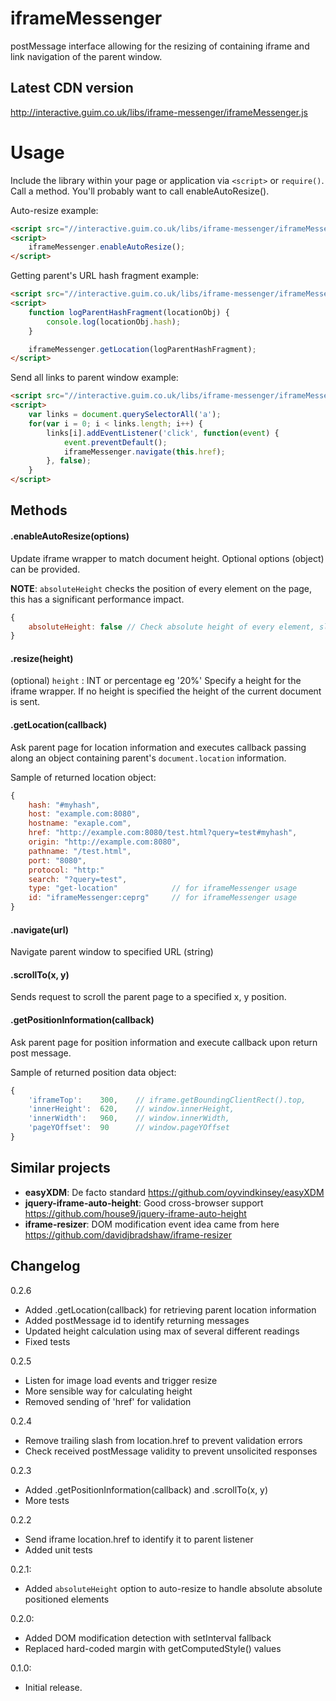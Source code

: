 iframeMessenger
===============
postMessage interface allowing for the resizing of containing iframe
and link navigation of the parent window.


## Latest CDN version

http://interactive.guim.co.uk/libs/iframe-messenger/iframeMessenger.js

Usage
=====

Include the library within your page or application via `<script>` or `require()`. Call a method. You'll probably want to call enableAutoResize().

Auto-resize example:
```html
<script src="//interactive.guim.co.uk/libs/iframe-messenger/iframeMessenger.js"></script>
<script>
    iframeMessenger.enableAutoResize();
</script>
```

Getting parent's URL hash fragment example:
```html
<script src="//interactive.guim.co.uk/libs/iframe-messenger/iframeMessenger.js"></script>
<script>
    function logParentHashFragment(locationObj) {
        console.log(locationObj.hash);
    }

    iframeMessenger.getLocation(logParentHashFragment);
</script>
```

Send all links to parent window example:
```html
<script src="//interactive.guim.co.uk/libs/iframe-messenger/iframeMessenger.js"></script>
<script>
    var links = document.querySelectorAll('a');
    for(var i = 0; i < links.length; i++) {
        links[i].addEventListener('click', function(event) {
            event.preventDefault();
            iframeMessenger.navigate(this.href);
        }, false);
    }
</script>
```

## Methods

#### .enableAutoResize(options)
Update iframe wrapper to match document height. Optional options (object) can be provided.

**NOTE**: `absoluteHeight` checks the position of every element on the page, this has a significant
performance impact.

```JavaScript
{
    absoluteHeight: false // Check absolute height of every element, slow!
}
```

#### .resize(height)
(optional) `height` : INT or percentage eg '20%'
Specify a height for the iframe wrapper. If no height is specified the height
of the current document is sent.


#### .getLocation(callback)
Ask parent page for location information and executes callback passing
along an object containing parent's `document.location` information.

Sample of returned location object:
```JavaScript
{
    hash: "#myhash",
    host: "example.com:8080",
    hostname: "exaple.com",
    href: "http://example.com:8080/test.html?query=test#myhash",
    origin: "http://example.com:8080",
    pathname: "/test.html",
    port: "8080",
    protocol: "http:"
    search: "?query=test",
    type: "get-location"            // for iframeMessenger usage
    id: "iframeMessenger:ceprg"     // for iframeMessenger usage
}
```

#### .navigate(url)
Navigate parent window to specified URL (string)

#### .scrollTo(x, y)
Sends request to scroll the parent page to a specified x, y position.

#### .getPositionInformation(callback)
Ask parent page for position information and execute callback upon return post
message.

Sample of returned position data object:
```Javascript
{
    'iframeTop':    300,    // iframe.getBoundingClientRect().top,
    'innerHeight':  620,    // window.innerHeight,
    'innerWidth':   960,    // window.innerWidth,
    'pageYOffset':  90      // window.pageYOffset
}
```

## Similar projects
 - **easyXDM**: De facto standard https://github.com/oyvindkinsey/easyXDM
 - **jquery-iframe-auto-height**: Good cross-browser support https://github.com/house9/jquery-iframe-auto-height
 - **iframe-resizer**: DOM modification event idea came from here https://github.com/davidjbradshaw/iframe-resizer



## Changelog
0.2.6
- Added .getLocation(callback) for retrieving parent location information
- Added postMessage id to identify returning messages
- Updated height calculation using max of several different readings
- Fixed tests

0.2.5
- Listen for image load events and trigger resize
- More sensible way for calculating height
- Removed sending of 'href' for validation

0.2.4
- Remove trailing slash from location.href to prevent validation errors
- Check received postMessage validity to prevent unsolicited responses

0.2.3
- Added .getPositionInformation(callback) and .scrollTo(x, y)
- More tests

0.2.2
- Send iframe location.href to identify it to parent listener
- Added unit tests

0.2.1:
- Added `absoluteHeight` option to auto-resize to handle absolute absolute positioned elements

0.2.0:
- Added DOM modification detection with setInterval fallback
- Replaced hard-coded margin with getComputedStyle() values

0.1.0:
- Initial release.
